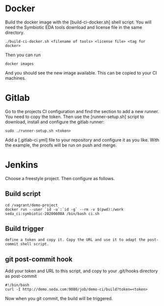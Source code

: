 # Docker

Build the docker image with the [build-ci-docker.sh] shell script.
You will need the Symbiotic EDA tools download and license file in the same directory.

    ./build-ci-docker.sh <filename of tools> <license file> <tag for docker>

Then you can run

    docker images

And you should see the new image available. This can be copied to your CI machines.

# Gitlab

Go to the projects CI configuration and find the section to add a new runner. You need to copy the token.
Then use the [runner-setup.sh] script to download, install and configure the gitlab runner:

    sudo ./runner-setup.sh <token>

Add a [.gitlab-ci.yml] file to your repository and configure it as you like. With the example, the 
proofs will be run on push and merge.

# Jenkins

Choose a freestyle project. Then configure as follows.

## Build script

    cd /vagrant/demo-project
    docker run --user `id -u`:`id -g` --rm -v $(pwd):/work seda_ci:symbiotic-20200608A /bin/bash ci.sh

## Build trigger

    define a token and copy it. Copy the URL and use it to adapt the post-commit shell script.

## git post-commit hook

Add your token and URL to this script, and copy to your .git/hooks directory as post-commit

    #!/bin/bash
    curl -I http://demo.seda.com:9080/job/demo-ci/build?token=<token>

Now when you git commit, the build will be triggered.
